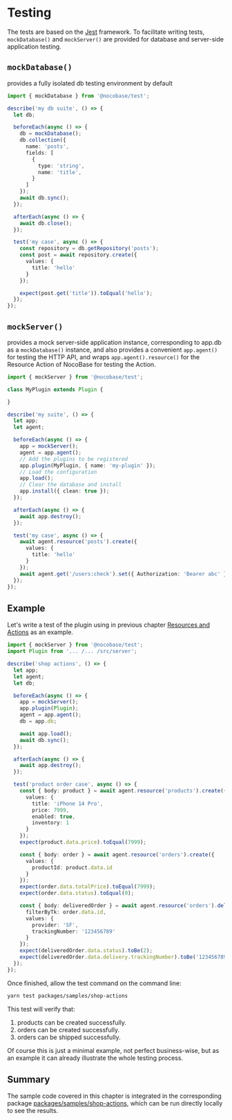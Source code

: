 # Testing

The tests are based on the [Jest](https://jestjs.io/) framework. To facilitate writing tests, `mockDatabase()` and `mockServer()` are provided for database and server-side application testing.

## `mockDatabase()`

provides a fully isolated db testing environment by default

```ts
import { mockDatabase } from '@nocobase/test';

describe('my db suite', () => {
  let db;

  beforeEach(async () => {
    db = mockDatabase();
    db.collection({
      name: 'posts',
      fields: [
        {
          type: 'string',
          name: 'title',
        }
      ]
    });
    await db.sync();
  });

  afterEach(async () => {
    await db.close();
  });

  test('my case', async () => {
    const repository = db.getRepository('posts');
    const post = await repository.create({
      values: {
        title: 'hello'
      }
    });

    expect(post.get('title')).toEqual('hello');
  });
});
```

## `mockServer()`

provides a mock server-side application instance, corresponding to app.db as a `mockDatabase()` instance, and also provides a convenient `app.agent()` for testing the HTTP API, and wraps `app.agent().resource()` for the Resource Action of NocoBase for testing the Action.

```ts
import { mockServer } from '@nocobase/test';

class MyPlugin extends Plugin {

}

describe('my suite', () => {
  let app;
  let agent;

  beforeEach(async () => {
    app = mockServer();
    agent = app.agent();
    // Add the plugins to be registered
    app.plugin(MyPlugin, { name: 'my-plugin' });
    // Load the configuration
    app.load();
    // Clear the database and install
    app.install({ clean: true });
  });

  afterEach(async () => {
    await app.destroy();
  });

  test('my case', async () => {
    await agent.resource('posts').create({
      values: {
        title: 'hello'
      }
    });
    await agent.get('/users:check').set({ Authorization: 'Bearer abc' });
  });
});
```

## Example

Let's write a test of the plugin using in previous chapter [Resources and Actions](resources-actions) as an example.

```ts
import { mockServer } from '@nocobase/test';
import Plugin from '... /... /src/server';

describe('shop actions', () => {
  let app;
  let agent;
  let db;

  beforeEach(async () => {
    app = mockServer();
    app.plugin(Plugin);
    agent = app.agent();
    db = app.db;

    await app.load();
    await db.sync();
  });

  afterEach(async () => {
    await app.destroy();
  });

  test('product order case', async () => {
    const { body: product } = await agent.resource('products').create({
      values: {
        title: 'iPhone 14 Pro',
        price: 7999,
        enabled: true,
        inventory: 1
      }
    });
    expect(product.data.price).toEqual(7999);

    const { body: order } = await agent.resource('orders').create({
      values: {
        productId: product.data.id
      }
    });
    expect(order.data.totalPrice).toEqual(7999);
    expect(order.data.status).toEqual(0);

    const { body: deliveredOrder } = await agent.resource('orders').deliver({
      filterByTk: order.data.id,
      values: {
        provider: 'SF',
        trackingNumber: '123456789'
      }
    });
    expect(deliveredOrder.data.status).toBe(2);
    expect(deliveredOrder.data.delivery.trackingNumber).toBe('123456789');
  });
});
```

Once finished, allow the test command on the command line:

```bash
yarn test packages/samples/shop-actions
```

This test will verify that:

1. products can be created successfully.
2. orders can be created successfully.
3. orders can be shipped successfully.

Of course this is just a minimal example, not perfect business-wise, but as an example it can already illustrate the whole testing process.

## Summary

The sample code covered in this chapter is integrated in the corresponding package [packages/samples/shop-actions](https://github.com/nocobase/nocobase/tree/main/packages/samples/shop-actions), which can be run directly locally to see the results.
